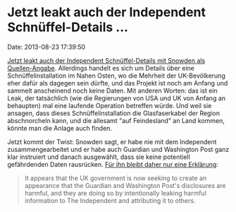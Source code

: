 Jetzt leakt auch der Independent Schnüffel-Details \...
=======================================================

Date: 2013-08-23 17:39:50

[Jetzt leakt auch der Independent Schnüffel-Details mit Snowden als
Quellen-Angabe](http://www.independent.co.uk/news/uk/politics/exclusive-uks-secret-mideast-internet-surveillance-base-is-revealed-in-edward-snowden-leaks-8781082.html).
Allerdings handelt es sich um Details über eine Schnüffelinstallation im
Nahen Osten, wo die Mehrheit der UK-Bevölkerung eher dafür als dagegen
sein dürfte, und das Projekt ist noch am Anfang und sammelt anscheinend
noch keine Daten. Mit anderen Worten: das ist ein Leak, der tatsächlich
(wie die Regierungen von USA und UK von Anfang an behaupten) mal eine
laufende Operation betreffen würde. Und weil sie ansagen, dass dieses
Schnüffelinstallation die Glasfaserkabel der Region abschnorcheln kann,
und die allesamt \"auf Feindesland\" an Land kommen, könnte man die
Anlage auch finden.

Jetzt kommt der Twist: Snowden sagt, er habe nie mit dem Independent
zusammengearbeitet und er habe auch Guardian und Washington Post ganz
klar instruiert und danach ausgewählt, dass sie keine potentiell
gefährdenden Daten rausrücken. [Für ihn bleibt daher nur eine
Erklärung](http://www.theguardian.com/commentisfree/2013/aug/23/uk-government-independent-military-base):

> It appears that the UK government is now seeking to create an
> appearance that the Guardian and Washington Post\'s disclosures are
> harmful, and they are doing so by intentionally leaking harmful
> information to The Independent and attributing it to others.
